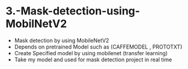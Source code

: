# 3.-Mask-detection-using-MobilNetV2
* Mask detection by using MobileNetV2 
* Depends on pretrained Model such as (CAFFEMODEL , PROTOTXT)
* Create Specified model by using mobilenet (transfer learning)
* Take my model and used for mask detection project in real time
  
